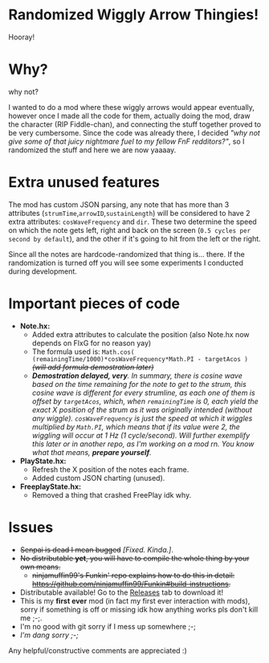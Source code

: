 # Randomized Wiggly Arrow Thingies!

Hooray!

# Why?
why not?

I wanted to do a mod where these wiggly arrows would appear eventually, however once I made all the code for them, actually doing the mod, draw the character (RIP Fiddle-chan), and connecting the stuff together proved to be very cumbersome. Since the code was already there, I decided *"why not give some of that juicy nightmare fuel to my fellow FnF redditors?"*, so I randomized the stuff and here we are now yaaaay.

# Extra unused features

The mod has custom JSON parsing, any note that has more than 3 attributes (`strumTime`,`arrowID`,`sustainLength`) will be considered to have 2 extra attributes: `cosWaveFrequency` and `dir`. These two determine the speed on which the note gets left, right and back on the screen (`0.5 cycles per second by default`), and the other if it's going to hit from the left or the right.

Since all the notes are hardcode-randomized that thing is... there. If the randomization is turned off you will see some experiments I conducted during development.

# Important pieces of code
* **Note.hx:**
  * Added extra attributes to calculate the position (also Note.hx now depends on FlxG for no reason yay)
  * The formula used is: `Math.cos( (remainingTime/1000)*cosWaveFrequency*Math.PI - targetAcos )` ~~*(will add formula demostration later)*~~
  * ***Demostration delayed, very**. In summary, there is cosine wave based on the time remaining for the note to get to the strum, this cosine wave is different for every strumline, as each one of them is offset by `targetAcos`, which, when `remainingTime` is 0, each yield the exact X position of the strum as it was originally intended (without any wiggle). `cosWaveFrequency` is just the speed at which it wiggles multiplied by `Math.PI`, which means that if its value were 2, the wiggling will occur at 1 Hz (1 cycle/second). Will further exemplify this later or in another repo, as I'm working on a mod rn. You know what that means, **prepare yourself**.*
* **PlayState.hx:**
  * Refresh the X position of the notes each frame.
  * Added custom JSON charting (unused).
* **FreeplayState.hx:**
  * Removed a thing that crashed FreePlay idk why.

# Issues
* ~~Senpai is dead I mean bugged~~ *\[Fixed. Kinda.\]*.
* ~~No distributable **yet**, you will have to compile the whole thing by your own means.~~
  * ~~ninjamuffin99's Funkin' repo explains how to do this in detail: <https://github.com/ninjamuffin99/Funkin#build-instructions>.~~
* Distributable available! Go to the [Releases](https://github.com/nikko-77/WigglyModFNF/releases) tab to download it!
* This is my **first ever** mod (in fact my first ever interaction with mods), sorry if something is off or missing idk how anything works pls don't kill me ;-;.
* I'm no good with git sorry if I mess up somewhere ;-;
* *I'm dang sorry ;-;*

Any helpful/constructive comments are appreciated :)
